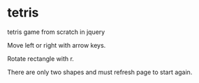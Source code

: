 # tetris
tetris game from scratch in jquery


Move left or right with arrow keys.

Rotate rectangle with r.

There are only two shapes and must refresh page to start again.
